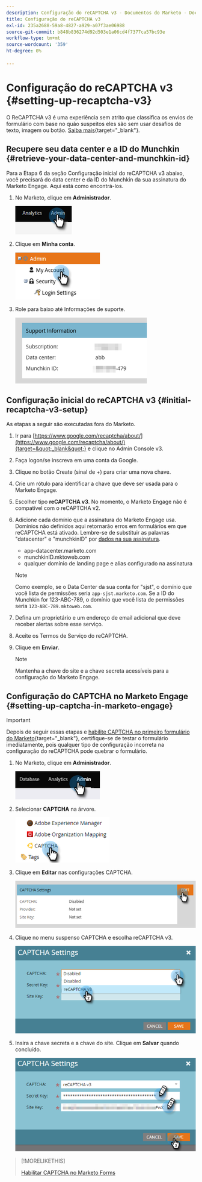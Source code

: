 ```yaml
---
description: Configuração do reCAPTCHA v3 - Documentos do Marketo - Documentação do produto
title: Configuração do reCAPTCHA v3
exl-id: 235a2688-59a8-4827-a929-a07f3ae06988
source-git-commit: b848b836274d92d503e1a06cd4f7377ca57bc93e
workflow-type: tm+mt
source-wordcount: '359'
ht-degree: 0%

---
```


# Configuração do reCAPTCHA v3 {#setting-up-recaptcha-v3}

O ReCAPTCHA v3 é uma experiência sem atrito que classifica os envios de formulário com base no quão suspeitos eles são sem usar desafios de texto, imagem ou botão. [Saiba mais](https://developers.google.com/search/blog/2018/10/introducing-recaptcha-v3-new-way-to){target=&quot;_blank&quot;}.

## Recupere seu data center e a ID do Munchkin {#retrieve-your-data-center-and-munchkin-id}

Para a Etapa 6 da seção Configuração inicial do reCAPTCHA v3 abaixo, você precisará do data center e da ID do Munchkin da sua assinatura do Marketo Engage. Aqui está como encontrá-los.

1. No Marketo, clique em **Administrador**.

   ![](assets/setting-up-recaptcha-v3-1.png)

1. Clique em **Minha conta**.

   ![](assets/setting-up-recaptcha-v3-2.png)

1. Role para baixo até Informações de suporte.

   ![](assets/setting-up-recaptcha-v3-3.png)

## Configuração inicial do reCAPTCHA v3 {#initial-recaptcha-v3-setup}

As etapas a seguir são executadas fora do Marketo.

1. Ir para [https://www.google.com/recaptcha/about/](https://www.google.com/recaptcha/about/){target=&quot;_blank&quot;} e clique no Admin Console v3.

1. Faça logon/se inscreva em uma conta da Google.

1. Clique no botão Create (sinal de +) para criar uma nova chave.

1. Crie um rótulo para identificar a chave que deve ser usada para o Marketo Engage.

1. Escolher tipo **reCAPTCHA v3**. No momento, o Marketo Engage não é compatível com o reCAPTCHA v2.

1. Adicione cada domínio que a assinatura do Marketo Engage usa. Domínios não definidos aqui retornarão erros em formulários em que reCAPTCHA está ativado. Lembre-se de substituir as palavras &quot;datacenter&quot; e &quot;munchkinID&quot; por [dados na sua assinatura](#retrieve-your-data-center-and-munchkin-id).

   * app-datacenter.marketo.com
   * munchkinID.mktoweb.com
   * qualquer domínio de landing page e alias configurado na assinatura

   >[!NOTE]
   >
   >Como exemplo, se o Data Center da sua conta for &quot;sjst&quot;, o domínio que você lista de permissões seria `app-sjst.marketo.com`. Se a ID do Munchkin for 123-ABC-789, o domínio que você lista de permissões seria `123-ABC-789.mktoweb.com`.

1. Defina um proprietário e um endereço de email adicional que deve receber alertas sobre esse serviço.

1. Aceite os Termos de Serviço do reCAPTCHA.

1. Clique em **Enviar**.

   >[!NOTE]
   >
   >Mantenha a chave do site e a chave secreta acessíveis para a configuração do Marketo Engage.

## Configuração do CAPTCHA no Marketo Engage {#setting-up-captcha-in-marketo-engage}

>[!IMPORTANT]
>
>Depois de seguir essas etapas e [habilite CAPTCHA no primeiro formulário do Marketo](/help/marketo/product-docs/demand-generation/forms/using-captcha/enable-captcha-in-marketo-forms.md){target=&quot;_blank&quot;}, certifique-se de testar o formulário imediatamente, pois qualquer tipo de configuração incorreta na configuração do reCAPTCHA pode quebrar o formulário.

1. No Marketo, clique em **Administrador**.

   ![](assets/setting-up-recaptcha-v3-4.png)

1. Selecionar **CAPTCHA** na árvore.

   ![](assets/setting-up-recaptcha-v3-5.png)

1. Clique em **Editar** nas configurações CAPTCHA.

   ![](assets/setting-up-recaptcha-v3-6.png)

1. Clique no menu suspenso CAPTCHA e escolha reCAPTCHA v3.

   ![](assets/setting-up-recaptcha-v3-7.png)

1. Insira a chave secreta e a chave do site. Clique em **Salvar** quando concluído.

   ![](assets/setting-up-recaptcha-v3-8.png)

>[!MORELIKETHIS]
>
>[Habilitar CAPTCHA no Marketo Forms](/help/marketo/product-docs/demand-generation/forms/using-captcha/enable-captcha-in-marketo-forms.md)
